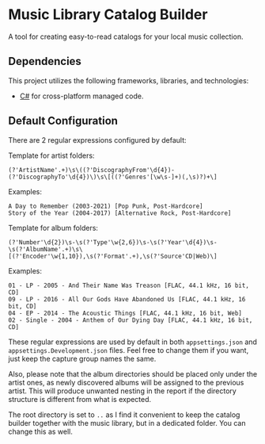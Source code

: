 # Music Library Catalog Builder

A tool for creating easy-to-read catalogs for your local music collection.

## Dependencies

This project utilizes the following frameworks, libraries, and technologies:

- [C#](https://docs.microsoft.com/en-us/dotnet/csharp/) for cross-platform managed code.

## Default Configuration

There are 2 regular expressions configured by default:

Template for artist folders:

    (?'ArtistName'.+)\s\((?'DiscographyFrom'\d{4})-(?'DiscographyTo'\d{4})\)\s\[((?'Genres'[\w\s-]+)(,\s)?)+\]

Examples:

    A Day to Remember (2003-2021) [Pop Punk, Post-Hardcore]
    Story of the Year (2004-2017) [Alternative Rock, Post-Hardcore]

Template for album folders:

    (?'Number'\d{2})\s-\s(?'Type'\w{2,6})\s-\s(?'Year'\d{4})\s-\s(?'AlbumName'.+)\s\[(?'Encoder'\w{1,10}),\s(?'Format'.+),\s(?'Source'CD|Web)\]

Examples:

    01 - LP - 2005 - And Their Name Was Treason [FLAC, 44.1 kHz, 16 bit, CD]
    09 - LP - 2016 - All Our Gods Have Abandoned Us [FLAC, 44.1 kHz, 16 bit, CD]
    04 - EP - 2014 - The Acoustic Things [FLAC, 44.1 kHz, 16 bit, Web]
    02 - Single - 2004 - Anthem of Our Dying Day [FLAC, 44.1 kHz, 16 bit, CD]

These regular expressions are used by default in both `appsettings.json` and `appsettings.Development.json` files. Feel free to change them if you want, just keep the capture group names the same.

Also, please note that the album directories should be placed only under the artist ones, as newly discovered albums will be assigned to the previous artist. This will produce unwanted nesting in the report if the directory structure is different from what is expected.

The root directory is set to `..` as I find it convenient to keep the catalog builder together with the music library, but in a dedicated folder. You can change this as well.
